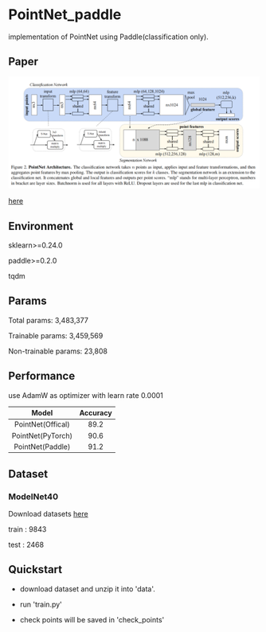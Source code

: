 # PointNet_paddle

implementation of PointNet using Paddle(classification only).

## Paper

![image-20210825055752643](https://github.com/294coder/PointNet_paddle/blob/main/pic/image-20210825055752643.png)

[here](https://arxiv.org/abs/1612.00593)

## Environment

sklearn>=0.24.0

paddle>=0.2.0

tqdm
## Params

Total params: 3,483,377

Trainable params: 3,459,569

Non-trainable params: 23,808

## Performance

use AdamW as optimizer with learn rate 0.0001

|              Model              | Accuracy |
| :-----------------------------: | :------: |
|        PointNet(Offical)        |   89.2   |
|        PointNet(PyTorch)        |   90.6   |
| PointNet(Paddle)                |   91.2   |

## Dataset

### ModelNet40

Download datasets [here](https://shapenet.cs.stanford.edu/media/modelnet40_normal_resampled.zip)

 train : 9843
 
 test : 2468

## Quickstart

- download dataset and unzip it into 'data'.

- run 'train.py' 

- check points will be saved in 'check_points'
